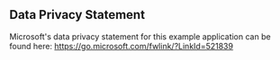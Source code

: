 #
## Data Privacy Statement

Microsoft's data privacy statement for this example application can be found here:
https://go.microsoft.com/fwlink/?LinkId=521839
